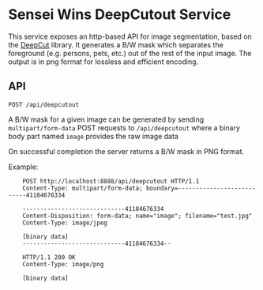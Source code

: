 # Sensei Wins DeepCutout Service

This service exposes an http-based API for image segmentation, based on the [DeepCut](https://git.corp.adobe.com/zlin/deepcut) library. It generates a B/W mask which separates the foreground (e.g. persons, pets, etc.) out of the rest of the input image. The output is in png format for lossless and efficient encoding.

## API

`POST /api/deepcutout`

A B/W mask for a given image can be generated by sending `multipart/form-data` POST requests to `/api/deepcutout` where a binary body part named `image` provides the raw image data

On successful completion the server returns a B/W mask in PNG format.

Example:

```
    POST http://localhost:8888/api/deepcutout HTTP/1.1
    Content-Type: multipart/form-data; boundary=---------------------------41184676334

    -----------------------------41184676334
    Content-Disposition: form-data; name="image"; filename="test.jpg"
    Content-Type: image/jpeg

    [binary data]
    -----------------------------41184676334--

    HTTP/1.1 200 OK
    Content-Type: image/png

    [binary data]
```